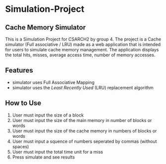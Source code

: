 # Simulation-Project
## Cache Memory Simulator 
This is a Simulation Project for CSARCH2 by group 4. The project is a Cache simulator (Full associative / LRU) made as a web application that is intended for users to simulate cache memory management. The application displays the total hits, misses, average access time, number of memory accesses. 

## Features
- simulator uses Full Associative Mapping
- simulator uses the *Least Recently Used* (LRU) replacement algorithm

## How to Use
1. User must input the size of a block
2. User must input the size of the main memory in number of blocks or words
3. User must input the size of the cache memory in numbers of blocks or words
4. User must input a squence of numbers seperated by commas (without spaces)
5. User must input the total time unit for a miss
6. Press simulate and see results 
